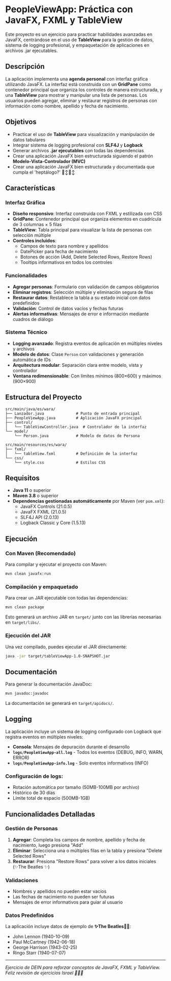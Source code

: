 # PeopleViewApp: Práctica con JavaFX, FXML y TableView

Este proyecto es un ejercicio para practicar habilidades avanzadas en JavaFX, centrándose en el uso de **TableView** para la gestión de datos, sistema de logging profesional, y empaquetación de aplicaciones en archivos .jar ejecutables.

## Descripción

La aplicación implementa una **agenda personal** con interfaz gráfica utilizando JavaFX. La interfaz está construida con un **GridPane** como contenedor principal que organiza los controles de manera estructurada, y una **TableView** para mostrar y manipular una lista de personas. Los usuarios pueden agregar, eliminar y restaurar registros de personas con información como nombre, apellido y fecha de nacimiento.

## Objetivos

- Practicar el uso de **TableView** para visualización y manipulación de datos tabulares
- Integrar sistema de logging profesional con **SLF4J** y **Logback**
- Generar archivos **.jar ejecutables** con todas las dependencias
- Crear una aplicación JavaFX bien estructurada siguiendo el patrón **Modelo-Vista-Controlador (MVC)**
- Crear una aplicación JavaFX bien estructurada y documentada que cumpla el 'heptálogo?' 🙂‍↕️🙂‍↕️

## Características

### Interfaz Gráfica
- **Diseño responsivo**: Interfaz construida con FXML y estilizada con CSS
- **GridPane**: Contenedor principal que organiza elementos en cuadrícula de 3 columnas × 5 filas
- **TableView**: Tabla principal para visualizar la lista de personas con selección múltiple
- **Controles incluidos**: 
  - Campos de texto para nombre y apellidos
  - DatePicker para fecha de nacimiento
  - Botones de acción (Add, Delete Selected Rows, Restore Rows)
  - Tooltips informativos en todos los controles

### Funcionalidades
- **Agregar personas**: Formulario con validación de campos obligatorios
- **Eliminar registros**: Selección múltiple y eliminación segura de filas
- **Restaurar datos**: Restablece la tabla a su estado inicial con datos predefinidos
- **Validación**: Control de datos vacíos y fechas futuras
- **Alertas informativas**: Mensajes de error e información mediante cuadros de diálogo

### Sistema Técnico
- **Logging avanzado**: Registra eventos de aplicación en múltiples niveles y archivos
- **Modelo de datos**: Clase `Person` con validaciones y generación automática de IDs
- **Arquitectura modular**: Separación clara entre modelo, vista y controlador
- **Ventana redimensionable**: Con límites mínimos (800×600) y máximos (900×900)

## Estructura del Proyecto

```
src/main/java/es/wara/
├── Lanzador.java              # Punto de entrada principal
├── PeopleViewApp.java         # Aplicación JavaFX principal
├── control/
│   └── TableViewController.java  # Controlador de la interfaz
└── model/
    └── Person.java            # Modelo de datos de Persona

src/main/resources/es/wara/
├── fxml/
│   └── tableView.fxml         # Definición de la interfaz
└── css/
    └── style.css              # Estilos CSS
```

## Requisitos

- **Java 11** o superior
- **Maven 3.8** o superior
- **Dependencias gestionadas automáticamente** por Maven (ver `pom.xml`):
  - JavaFX Controls (21.0.5)
  - JavaFX FXML (21.0.5)
  - SLF4J API (2.0.13)
  - Logback Classic y Core (1.5.13)

## Ejecución

### Con Maven (Recomendado)
Para compilar y ejecutar el proyecto con Maven:

```bash
mvn clean javafx:run
```

### Compilación y empaquetado
Para crear un JAR ejecutable con todas las dependencias:

```bash
mvn clean package
```

Esto generará un archivo JAR en `target/` junto con las librerías necesarias en `target/libs/`.

### Ejecución del JAR
Una vez compilado, puedes ejecutar el JAR directamente:

```bash
java -jar target/tableViewApp-1.0-SNAPSHOT.jar
```

## Documentación

Para generar la documentación JavaDoc:

```bash
mvn javadoc:javadoc
```

La documentación se generará en `target/apidocs/`.

## Logging

La aplicación incluye un sistema de logging configurado con Logback que registra eventos en múltiples niveles:

- **Consola**: Mensajes de depuración durante el desarrollo
- **`logs/PeopleViewApp-all.log`** - Todos los eventos (DEBUG, INFO, WARN, ERROR)
- **`logs/PeopleViewApp-info.log`** - Solo eventos informativos (INFO)

### Configuración de logs:
- Rotación automática por tamaño (50MB-100MB por archivo)
- Histórico de 30 días
- Límite total de espacio (500MB-1GB)

## Funcionalidades Detalladas

### Gestión de Personas
1. **Agregar**: Completa los campos de nombre, apellido y fecha de nacimiento, luego presiona "Add"
2. **Eliminar**: Selecciona una o múltiples filas en la tabla y presiona "Delete Selected Rows"
3. **Restaurar**: Presiona "Restore Rows" para volver a los datos iniciales (✨The Beatles ✨)

### Validaciones
- Nombres y apellidos no pueden estar vacíos
- Las fechas de nacimiento no pueden ser futuras
- Mensajes de error informativos para guiar al usuario

### Datos Predefinidos
La aplicación incluye datos de ejemplo de **✨The Beatles🥧✨**:
- John Lennon (1940-10-09)
- Paul McCartney (1942-06-18)  
- George Harrison (1943-02-25)
- Ringo Starr (1940-07-07)

---

*Ejercicio de DEIN para reforzar conceptos de JavaFX, FXML y TableView. Feliz revisión de ejercicios Israel ✌🏼🌼*